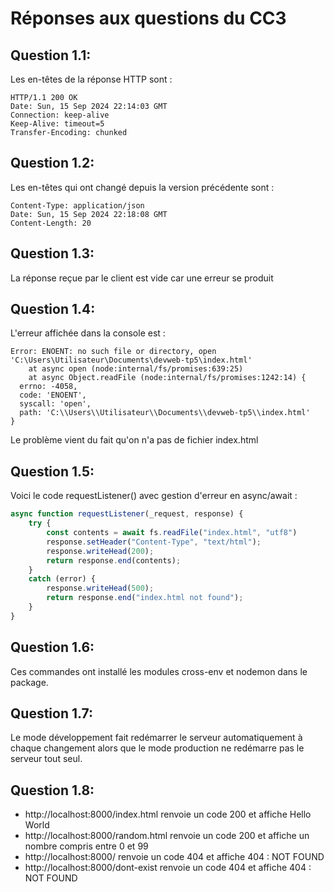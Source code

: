 # Réponses aux questions du CC3

## Question 1.1:

Les en-têtes de la réponse HTTP sont :
```
HTTP/1.1 200 OK
Date: Sun, 15 Sep 2024 22:14:03 GMT
Connection: keep-alive
Keep-Alive: timeout=5
Transfer-Encoding: chunked
```

## Question 1.2:

Les en-têtes qui ont changé depuis la version précédente sont :
```
Content-Type: application/json
Date: Sun, 15 Sep 2024 22:18:08 GMT
Content-Length: 20
```

## Question 1.3:

La réponse reçue par le client est vide car une erreur se produit

## Question 1.4:

L'erreur affichée dans la console est :
```
Error: ENOENT: no such file or directory, open 'C:\Users\Utilisateur\Documents\devweb-tp5\index.html'
    at async open (node:internal/fs/promises:639:25)
    at async Object.readFile (node:internal/fs/promises:1242:14) {
  errno: -4058,
  code: 'ENOENT',
  syscall: 'open',
  path: 'C:\\Users\\Utilisateur\\Documents\\devweb-tp5\\index.html'
}
```
Le problème vient du fait qu'on n'a pas de fichier index.html

## Question 1.5:

Voici le code requestListener() avec gestion d'erreur en async/await :
```javascript
async function requestListener(_request, response) {
    try {
        const contents = await fs.readFile("index.html", "utf8")
        response.setHeader("Content-Type", "text/html");
        response.writeHead(200);
        return response.end(contents);
    }
    catch (error) {
        response.writeHead(500);
        return response.end("index.html not found");
    }
}
```

## Question 1.6:

Ces commandes ont installé les modules cross-env et nodemon dans le package.

## Question 1.7:

Le mode développement fait redémarrer le serveur automatiquement à chaque changement alors que le mode production ne redémarre pas le serveur tout seul.

## Question 1.8:

- http://localhost:8000/index.html renvoie un code 200 et affiche Hello World
- http://localhost:8000/random.html renvoie un code 200 et affiche un nombre compris entre 0 et 99
- http://localhost:8000/ renvoie un code 404 et affiche 404 : NOT FOUND
- http://localhost:8000/dont-exist renvoie un code 404 et affiche 404 : NOT FOUND